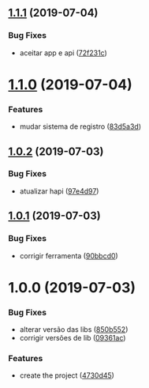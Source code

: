 ## [1.1.1](https://github.com/abovejs/framework/compare/v1.1.0...v1.1.1) (2019-07-04)


### Bug Fixes

* aceitar app e api ([72f231c](https://github.com/abovejs/framework/commit/72f231c))

# [1.1.0](https://github.com/abovejs/framework/compare/v1.0.2...v1.1.0) (2019-07-04)


### Features

* mudar sistema de registro ([83d5a3d](https://github.com/abovejs/framework/commit/83d5a3d))

## [1.0.2](https://github.com/abovejs/framework/compare/v1.0.1...v1.0.2) (2019-07-03)


### Bug Fixes

* atualizar hapi ([97e4d97](https://github.com/abovejs/framework/commit/97e4d97))

## [1.0.1](https://github.com/abovejs/framework/compare/v1.0.0...v1.0.1) (2019-07-03)


### Bug Fixes

* corrigir ferramenta ([90bbcd0](https://github.com/abovejs/framework/commit/90bbcd0))

# 1.0.0 (2019-07-03)


### Bug Fixes

* alterar versão das libs ([850b552](https://github.com/abovejs/framework/commit/850b552))
* corrigir versões de lib ([09361ac](https://github.com/abovejs/framework/commit/09361ac))


### Features

* create the project ([4730d45](https://github.com/abovejs/framework/commit/4730d45))
